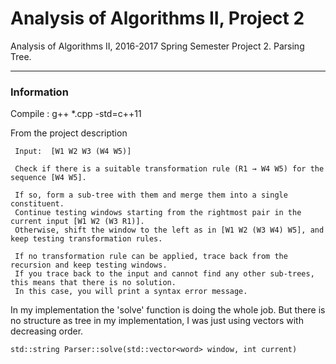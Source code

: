 # Analysis of Algorithms II, Project 2
Analysis of Algorithms II, 2016-2017 Spring Semester Project 2. Parsing Tree.

---

### Information
Compile : g++ *.cpp -std=c++11

From the project description
```
 Input:  [W1 W2 W3 (W4 W5)] 
 
 Check if there is a suitable transformation rule (R1 → W4 W5) for the sequence [W4 W5]. 
 
 If so, form a sub-tree with them and merge them into a single constituent. 
 Continue testing windows starting from the rightmost pair in the current input [W1 W2 (W3 R1)]. 
 Otherwise, shift the window to the left as in [W1 W2 (W3 W4) W5], and keep testing transformation rules. 
 
 If no transformation rule can be applied, trace back from the recursion and keep testing windows. 
 If you trace back to the input and cannot find any other sub-trees, this means that there is no solution. 
 In this case, you will print a syntax error message. 
```
In my implementation the 'solve' function is doing the whole job. But there is no structure as tree in my implementation, I was just using vectors with decreasing order. 
```
std::string Parser::solve(std::vector<word> window, int current)
```



